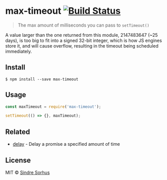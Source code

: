 # max-timeout [![Build Status](https://travis-ci.org/sindresorhus/max-timeout.svg?branch=master)](https://travis-ci.org/sindresorhus/max-timeout)

> The max amount of milliseconds you can pass to `setTimeout()`

A value larger than the one returned from this module, 2147483647 (~25 days), is too big to fit into a signed 32-bit integer, which is how JS engines store it, and will cause overflow, resulting in the timeout being scheduled immediately.


## Install

```
$ npm install --save max-timeout
```


## Usage

```js
const maxTimeout = require('max-timeout');

setTimeout(() => {}, maxTimeout);
```


## Related

- [delay](https://github.com/sindresorhus/delay) - Delay a promise a specified amount of time


## License

MIT © [Sindre Sorhus](http://sindresorhus.com)
